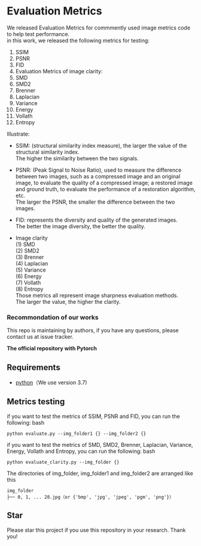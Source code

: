 # Evaluation Metrics

We released Evaluation Metrics for commmently used image metrics code to help test performance.  
in this work, we released the following metrics for testing:
1. SSIM
2. PSNR
3. FID
4. Evaluation Metrics of image clarity:
  1. SMD
  2. SMD2
  3. Brenner
  4. Laplacian
  5. Variance
  6. Energy
  7. Vollath
  8. Entropy


Illustrate:
* SSIM: (structural similarity index measure), the larger the value of the structural similarity index.  
  The higher the similarity between the two signals.

* PSNR: (Peak Signal to Noise Ratio), used to measure the difference between two images, such as a compressed image and an original image, to evaluate the quality of a compressed image; a restored image and ground truth, to evaluate the performance of a restoration algorithm, etc.  
  The larger the PSNR, the smaller the difference between the two images.

* FID: represents the diversity and quality of the generated images.  
  The better the image diversity, the better the quality.

* Image clarity  
  (1) SMD  
  (2) SMD2  
  (3) Brenner  
  (4) Laplacian  
  (5) Variance  
  (6) Energy  
  (7) Vollath  
  (8) Entropy  
  Those metrics all represent image sharpness evaluation methods.  
  The larger the value, the higher the clarity.

### Recommondation of our works
This repo is maintaining by authors, if you have any questions, please contact us at issue tracker.

**The official repository with Pytorch**

## Requirements
* [python](https://www.python.org/download/releases/)（We use version 3.7)

## Metrics testing
if you want to test the metrics of SSIM, PSNR and FID, you can run the following:
bash
``` 
python evaluate.py --img_folder1 {} --img_folder2 {}
```


if you want to test the metrics of SMD, SMD2, Brenner, Laplacian, Variance, Energy, Vollath and Entropy, you can run the following:
bash
``` 
python evaluate_clarity.py --img_folder {}
```


The directories of img_folder, img_folder1 and img_folder2 are arranged like this
```
img_folder
├── 0, 1, ... 28.jpg（or {'bmp', 'jpg', 'jpeg', 'pgm', 'png'}）

```

## Star
Please star this project if you use this repository in your research. Thank you!